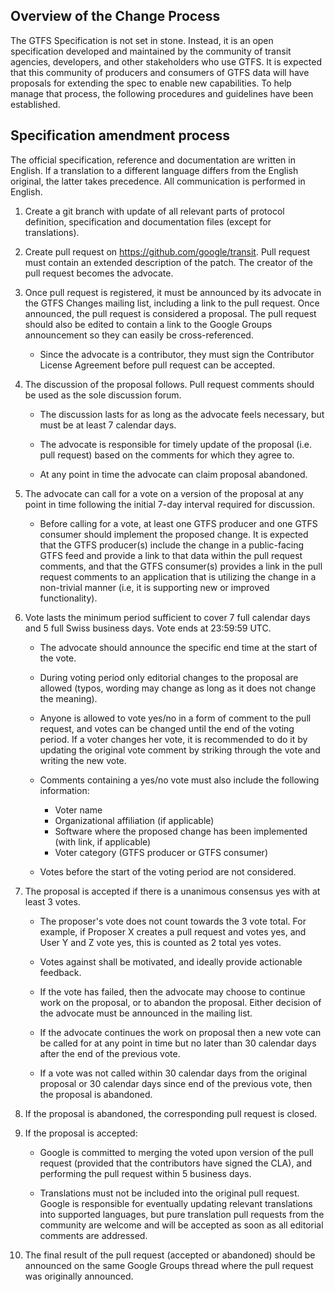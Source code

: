 <h2> Overview of the Change Process </h2>

The GTFS Specification is not set in stone. Instead, it is an open specification developed and maintained by the community of transit agencies, developers, and other stakeholders who use GTFS. It is expected that this community of producers and consumers of GTFS data will have proposals for extending the spec to enable new capabilities. To help manage that process, the following procedures and guidelines have been established.

<h2> Specification amendment process </h2>

The official specification, reference and documentation are written in English. If a translation to a different language differs from the English original, the latter takes precedence. All communication is performed in English.

1. Create a git branch with update of all relevant parts of protocol definition, specification and documentation files (except for translations).

2. Create pull request on https://github.com/google/transit. Pull request must contain an extended description of the patch. The creator of the pull request becomes the advocate.

3. Once pull request is registered, it must be announced by its advocate in the GTFS Changes mailing list, including a link to the pull request. Once announced, the pull request is considered a proposal. The pull request should also be edited to contain a link to the Google Groups announcement so they can easily be cross-referenced.

	* Since the advocate is a contributor, they must sign the Contributor License Agreement before pull request can be accepted.

4. The discussion of the proposal follows. Pull request comments should be used as the sole discussion forum.
	
	* The discussion lasts for as long as the advocate feels necessary, but must be at least 7 calendar days.

	* The advocate is responsible for timely update of the proposal (i.e. pull request) based on the comments for which they agree to.

	* At any point in time the advocate can claim proposal abandoned.

5. The advocate can call for a vote on a version of the proposal at any point in time following the initial 7-day interval required for discussion.

	* Before calling for a vote, at least one GTFS producer and one GTFS consumer should implement the proposed change. It is expected that the GTFS producer(s) include the change in a public-facing GTFS feed and provide a link to that data within the pull request comments, and that the GTFS consumer(s) provides a link in the pull request comments to an application that is utilizing the change in a non-trivial manner (i.e, it is supporting new or improved functionality).

6. Vote lasts the minimum period sufficient to cover 7 full calendar days and 5 full Swiss business days. Vote ends at 23:59:59 UTC.

	* The advocate should announce the specific end time at the start of the vote.

	* During voting period only editorial changes to the proposal are allowed (typos, wording may change as long as it does not change the meaning).

	* Anyone is allowed to vote yes/no in a form of comment to the pull request, and votes can be changed until the end of the voting period. If a voter changes her vote, it is recommended to do it by updating the original vote comment by striking through the vote and writing the new vote.

	* Comments containing a yes/no vote must also include the following information:
		* Voter name
		* Organizational affiliation (if applicable) 
		* Software where the proposed change has been implemented (with link, if applicable)
		* Voter category (GTFS producer or GTFS consumer)
		 
	* Votes before the start of the voting period are not considered.

7. The proposal is accepted if there is a unanimous consensus yes with at least 3 votes.

	* The proposer's vote does not count towards the 3 vote total. For example, if Proposer X creates a pull request and votes yes, and User Y and Z vote yes, this is counted as 2 total yes votes.

	* Votes against shall be motivated, and ideally provide actionable feedback.

	* If the vote has failed, then the advocate may choose to continue work on the proposal, or to abandon the proposal. Either decision of the advocate must be announced in the mailing list.

	* If the advocate continues the work on proposal then a new vote can be called for at any point in time but no later than 30 calendar days after the end of the previous vote.

	* If a vote was not called within 30 calendar days from the original proposal or 30 calendar days since end of the previous vote, then the proposal is abandoned.

8. If the proposal is abandoned, the corresponding pull request is closed.

9. If the proposal is accepted:

	* Google is committed to merging the voted upon version of the pull request (provided that the contributors have signed the CLA), and performing the pull request within 5 business days.

	* Translations must not be included into the original pull request. Google is responsible for eventually updating relevant translations into supported languages, but pure translation pull requests from the community are welcome and will be accepted as soon as all editorial comments are addressed.

10. The final result of the pull request (accepted or abandoned) should be announced on the same Google Groups thread where the pull request was originally announced.